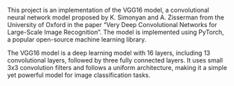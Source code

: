 This project is an implementation of the VGG16 model, a convolutional neural network model proposed by K. Simonyan and A. Zisserman from the University of Oxford in the paper “Very Deep Convolutional Networks for Large-Scale Image Recognition”. The model is implemented using PyTorch, a popular open-source machine learning library.

The VGG16 model is a deep learning model with 16 layers, including 13 convolutional layers, followed by three fully connected layers. It uses small 3x3 convolution filters and follows a uniform architecture, making it a simple yet powerful model for image classification tasks.

